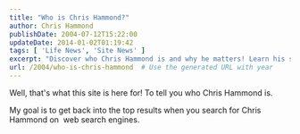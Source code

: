 ```yaml
---
title: "Who is Chris Hammond?"
author: Chris Hammond
publishDate: 2004-07-12T15:22:00
updateDate: 2014-01-02T01:19:42
tags: [ 'Life News', 'Site News' ]
excerpt: "Discover who Chris Hammond is and why he matters! Learn his story and see why he should be in the top results when you search online."
url: /2004/who-is-chris-hammond  # Use the generated URL with year
---
```

<p>Well, that's what this site is here for! To tell you who Chris Hammond is.</p> <p>My goal is to get back into the top results&nbsp;when you search for Chris Hammond on&nbsp; web search engines. </p>

